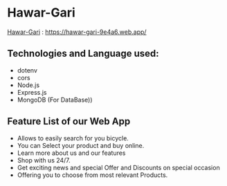 # Hawar-Gari

[Hawar-Gari](https://hawar-gari-9e4a6.web.app/) : https://hawar-gari-9e4a6.web.app/

## Technologies and  Language used:

- dotenv
- cors
- Node.js
- Express.js
- MongoDB (For DataBase))


## Feature List of our Web App

- Allows to easily search for you bicycle.
- You can Select your product and buy online.
- Learn more about us and our features
- Shop with us 24/7.
- Get exciting  news and special Offer and Discounts on special occasion
- Offering you to choose from most relevant Products.
